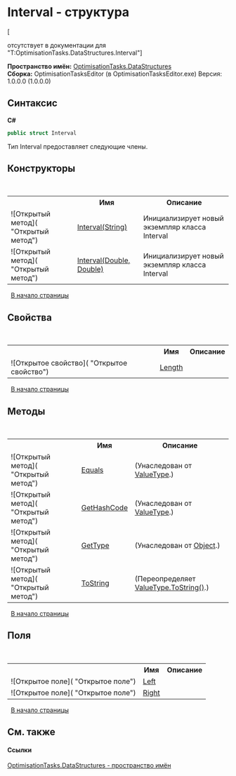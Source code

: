 # Interval - структура
 

\[<summary> отсутствует в документации для "T:OptimisationTasks.DataStructures.Interval"\]

**Пространство имён:**&nbsp;<a href="N_OptimisationTasks_DataStructures">OptimisationTasks.DataStructures</a><br />**Сборка:**&nbsp;OptimisationTasksEditor (в OptimisationTasksEditor.exe) Версия: 1.0.0.0 (1.0.0.0)

## Синтаксис

**C#**<br />
``` C#
public struct Interval
```

Тип Interval предоставляет следующие члены.


## Конструкторы
&nbsp;<table><tr><th></th><th>Имя</th><th>Описание</th></tr><tr><td>![Открытый метод]( "Открытый метод")</td><td><a href="M_OptimisationTasks_DataStructures_Interval__ctor_1">Interval(String)</a></td><td>
Инициализирует новый экземпляр класса Interval</td></tr><tr><td>![Открытый метод]( "Открытый метод")</td><td><a href="M_OptimisationTasks_DataStructures_Interval__ctor">Interval(Double, Double)</a></td><td>
Инициализирует новый экземпляр класса Interval</td></tr></table>&nbsp;
<a href="#interval---структура">В начало страницы</a>

## Свойства
&nbsp;<table><tr><th></th><th>Имя</th><th>Описание</th></tr><tr><td>![Открытое свойство]( "Открытое свойство")</td><td><a href="P_OptimisationTasks_DataStructures_Interval_Length">Length</a></td><td /></tr></table>&nbsp;
<a href="#interval---структура">В начало страницы</a>

## Методы
&nbsp;<table><tr><th></th><th>Имя</th><th>Описание</th></tr><tr><td>![Открытый метод]( "Открытый метод")</td><td><a href="http://msdn2.microsoft.com/ru-ru/library/2dts52z7" target="_blank">Equals</a></td><td> (Унаследован от <a href="http://msdn2.microsoft.com/ru-ru/library/aey3s293" target="_blank">ValueType</a>.)</td></tr><tr><td>![Открытый метод]( "Открытый метод")</td><td><a href="http://msdn2.microsoft.com/ru-ru/library/y3509fc2" target="_blank">GetHashCode</a></td><td> (Унаследован от <a href="http://msdn2.microsoft.com/ru-ru/library/aey3s293" target="_blank">ValueType</a>.)</td></tr><tr><td>![Открытый метод]( "Открытый метод")</td><td><a href="http://msdn2.microsoft.com/ru-ru/library/dfwy45w9" target="_blank">GetType</a></td><td> (Унаследован от <a href="http://msdn2.microsoft.com/ru-ru/library/e5kfa45b" target="_blank">Object</a>.)</td></tr><tr><td>![Открытый метод]( "Открытый метод")</td><td><a href="M_OptimisationTasks_DataStructures_Interval_ToString">ToString</a></td><td> (Переопределяет <a href="http://msdn2.microsoft.com/ru-ru/library/wb77sz3h" target="_blank">ValueType.ToString()</a>.)</td></tr></table>&nbsp;
<a href="#interval---структура">В начало страницы</a>

## Поля
&nbsp;<table><tr><th></th><th>Имя</th><th>Описание</th></tr><tr><td>![Открытое поле]( "Открытое поле")</td><td><a href="F_OptimisationTasks_DataStructures_Interval_Left">Left</a></td><td /></tr><tr><td>![Открытое поле]( "Открытое поле")</td><td><a href="F_OptimisationTasks_DataStructures_Interval_Right">Right</a></td><td /></tr></table>&nbsp;
<a href="#interval---структура">В начало страницы</a>

## См. также


#### Ссылки
<a href="N_OptimisationTasks_DataStructures">OptimisationTasks.DataStructures - пространство имён</a><br />